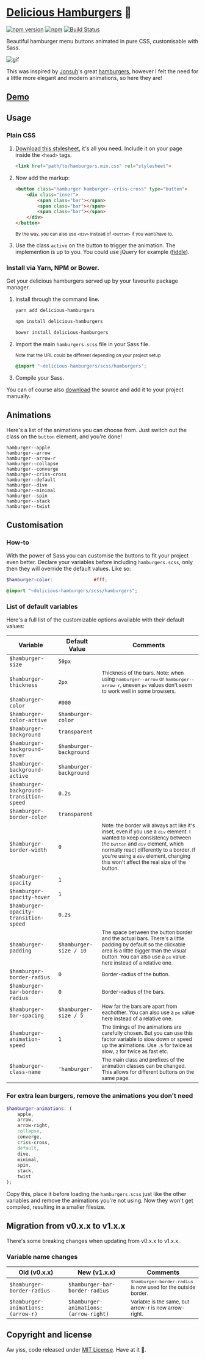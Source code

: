 # [Delicious Hamburgers](https://kapoko.github.io/delicious-hamburgers) 🍔

[![npm version](https://img.shields.io/npm/v/delicious-hamburgers.svg)](https://www.npmjs.com/package/delicious-hamburgers)
[![npm](https://img.shields.io/npm/dm/delicious-hamburgers.svg)]()
[![Build Status](https://travis-ci.org/kapoko/delicious-hamburgers.svg?branch=master)](https://travis-ci.org/kapoko/delicious-hamburgers)

Beautiful hamburger menu buttons animated in pure CSS, customisable with Sass.

![gif](http://i.imgur.com/ZzPWjOY.gif)

This was inspired by [Jonsuh](https://github.com/jonsuh)'s great [hamburgers](https://github.com/jonsuh/hamburgers), however I felt the need for a little more elegant and modern animations, so here they are! 

## [Demo](https://kapoko.github.io/delicious-hamburgers)

## Usage

### Plain CSS

1. [Download this stylesheet](https://github.com/kapoko/delicious-hamburgers/blob/master/dist/hamburgers.min.css), it's all you need. Include it on your page inside the `<head>` tags.

    ```html
    <link href="path/to/hamburgers.min.css" rel="stylesheet">
    ```

2. Now add the markup:

    ```html
    <button class="hamburger hamburger--criss-cross" type="button">
        <div class="inner">
            <span class="bar"></span>
            <span class="bar"></span>
            <span class="bar"></span>
        </div>
    </button>
    ```
    
    <sup>By the way, you can also use `<div>` instead of `<button>` if you want/have to.</sup>

3. Use the class `active` on the button to trigger the animation. The implemention is up to you. You could use jQuery for example ([fiddle](https://jsfiddle.net/kapoko/03wdj278/)).

### Install via Yarn, NPM or Bower. 

Get your delicious hamburgers served up by your favourite package manager.

1. Install through the command line.

    ```bash
    yarn add delicious-hamburgers
    ```
    ```bash
    npm install delicious-hamburgers
    ```
    ```bash
    bower install delicious-hamburgers
    ```

2. Import the main `hamburgers.scss` file in your Sass file. 
    
    <sub>Note that the URL could be different depending on your project setup</sub>

    ```scss
    @import "~delicious-hamburgers/scss/hamburgers";
    ```

3. Compile your Sass. 

You can of course also [download](https://github.com/kapoko/delicious-hamburgers/archive/master.zip) the source and add it to your project manually.

## Animations

Here's a list of the animations you can choose from. Just switch out the class on the `button` element, and you're done! 

```
hamburger--apple
hamburger--arrow
hamburger--arrow-r
hamburger--collapse
hamburger--converge
hamburger--criss-cross
hamburger--default
hamburger--dive
hamburger--minimal
hamburger--spin
hamburger--stack
hamburger--twist
```

## Customisation

### How-to 

With the power of Sass you can customise the buttons to fit your project even better. Declare your variables before including `hamburgers.scss`, only then they will override the default values. Like so: 

```scss
$hamburger-color:               #fff;

@import "~delicious-hamburgers/scss/hamburgers";
```

### List of default variables

Here's a full list of the customizable options available with their default values:

Variable | Default Value | Comments
--- | --- | ---
`$hamburger-size` | `50px` | 
`$hamburger-thickness` | `2px` | <sup>Thickness of the bars. Note: when using `hamburger--arrow` or `hamburger--arrow-r`, uneven `px` values don't seem to work well in some browsers.</sup>
`$hamburger-color` | `#000` |
`$hamburger-color-active` | `$hamburger-color` |
`$hamburger-background` | `transparent` |
`$hamburger-background-hover` | `$hamburger-background` |
`$hamburger-background-active` | `$hamburger-background` |
`$hamburger-background-transition-speed` | `0.2s` |
`$hamburger-border-color` | `transparent` |
`$hamburger-border-width` | `0` | <sup>Note: the border will always act like it's inset, even if you use a `div` element. I wanted to keep consistency between the `button` and `div` element, which normally react differently to a border. If you're using a `div` element, changing this won't affect the real size of the button.</sup>
`$hamburger-opacity` | `1` |
`$hamburger-opacity-hover` | `1` |
`$hamburger-opacity-transition-speed` | `0.2s` |
`$hamburger-padding` | `$hamburger-size / 10` | <sup>The space between the button border and the actual bars. There's a little padding by default so the clickable area is a little bigger than the visual button. You can also use a `px` value here instead of a relative one.</sup>
`$hamburger-border-radius` | `0` | <sup>Border-radius of the button.</sup>
`$hamburger-bar-border-radius` | `0` | <sup>Border-radius of the bars.</sup>
`$hamburger-bar-spacing` | `$hamburger-size / 5` | <sup>How far the bars are apart from eachother. You can also use a `px` value here instead of a relative one.</sup>
`$hamburger-animation-speed` | `1` | <sup>The timings of the animations are carefully chosen. But you can use this factor variable to slow down or speed up the animations. Use `.5` for twice as slow, `2` for twice as fast etc.</sup>
`$hamburger-class-name` | `'hamburger'` | <sup>The main class and prefixes of the animation classes can be changed. This allows for different buttons on the same page.</sup>

### For extra lean burgers, remove the animations you don't need

```scss
$hamburger-animations: (
    apple,
    arrow,
    arrow-right,
    collapse,
    converge,
    criss-cross,
    default,
    dive,
    minimal,
    spin,
    stack,
    twist
);
```

Copy this, place it before loading the `hamburgers.scss` just like the other variables and remove the animations you're not using. Now they won't get compiled, resulting in a smaller filesize. 

## Migration from v0.x.x to v1.x.x

There's some breaking changes when updating from v0.x.x to v1.x.x.

### Variable name changes

Old (v0.x.x) | New (v1.x.x) | Comments
--- | --- | ---
`$hamburger-border-radius` | `$hamburger-bar-border-radius` | <sup>`$hamburger-border-radius` is now used for the outside border.</sup>
`$hamburger-animations: (arrow-r)` | `$hamburger-animations: (arrow-right)` | <sup>Variable is the same, but arrow-r is now arrow-right.</sup>

## Copyright and license

Aw yiss, code released under [MIT License](https://github.com/kapoko/delicious-hamburgers/blob/master/LICENSE). Have at it 🤘.
